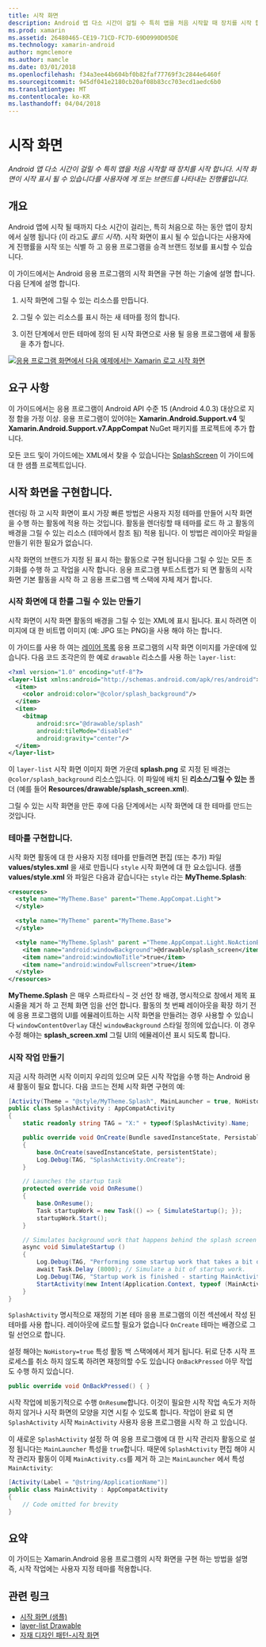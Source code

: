 ```yaml
---
title: 시작 화면
description: Android 앱 다소 시간이 걸릴 수 특히 앱을 처음 시작할 때 장치를 시작 합니다. 시작 화면이 시작 표시 될 수 있습니다를 사용자에 게 또는 브랜드를 나타내는 진행률입니다.
ms.prod: xamarin
ms.assetid: 26480465-CE19-71CD-FC7D-69D0990D05DE
ms.technology: xamarin-android
author: mgmclemore
ms.author: mamcle
ms.date: 03/01/2018
ms.openlocfilehash: f34a3ee44b604bf0b82faf77769f3c2844e6460f
ms.sourcegitcommit: 945df041e2180cb20af08b83cc703ecd1aedc6b0
ms.translationtype: MT
ms.contentlocale: ko-KR
ms.lasthandoff: 04/04/2018
---
```

# <a name="splash-screen"></a>시작 화면

_Android 앱 다소 시간이 걸릴 수 특히 앱을 처음 시작할 때 장치를 시작 합니다. 시작 화면이 시작 표시 될 수 있습니다를 사용자에 게 또는 브랜드를 나타내는 진행률입니다._


## <a name="overview"></a>개요

Android 앱에 시작 될 때까지 다소 시간이 걸리는, 특히 처음으로 하는 동안 앱이 장치에서 실행 됩니다 (이 라고도 _콜드 시작_). 시작 화면이 표시 될 수 있습니다는 사용자에 게 진행률을 시작 또는 식별 하 고 응용 프로그램을 승격 브랜드 정보를 표시할 수 있습니다.

이 가이드에서는 Android 응용 프로그램의 시작 화면을 구현 하는 기술에 설명 합니다. 다음 단계에 설명 합니다.

1.  시작 화면에 그릴 수 있는 리소스를 만듭니다.

2.  그릴 수 있는 리소스를 표시 하는 새 테마를 정의 합니다.

3.  이전 단계에서 만든 테마에 정의 된 시작 화면으로 사용 될 응용 프로그램에 새 활동을 추가 합니다.

[![응용 프로그램 화면에서 다음 예제에서는 Xamarin 로고 시작 화면](splash-screen-images/splashscreen-01-sml.png)](splash-screen-images/splashscreen-01.png#lightbox)


## <a name="requirements"></a>요구 사항

이 가이드에서는 응용 프로그램이 Android API 수준 15 (Android 4.0.3) 대상으로 지정 함을 가정 이상. 응용 프로그램이 있어야는 **Xamarin.Android.Support.v4** 및 **Xamarin.Android.Support.v7.AppCompat** NuGet 패키지를 프로젝트에 추가 합니다.

모든 코드 및이 가이드에는 XML에서 찾을 수 있습니다는 [SplashScreen](https://developer.xamarin.com/samples/monodroid/SplashScreen) 이 가이드에 대 한 샘플 프로젝트입니다.


## <a name="implementing-a-splash-screen"></a>시작 화면을 구현합니다.

렌더링 하 고 시작 화면이 표시 가장 빠른 방법은 사용자 지정 테마를 만들어 시작 화면을 수행 하는 활동에 적용 하는 것입니다. 활동을 렌더링할 때 테마를 로드 하 고 활동의 배경을 그릴 수 있는 리소스 (테마에서 참조 됨) 적용 됩니다. 이 방법은 레이아웃 파일을 만들기 위한 필요가 없습니다.

시작 화면의 브랜드가 지정 된 표시 하는 활동으로 구현 됩니다을 그릴 수 있는 모든 초기화를 수행 하 고 작업을 시작 합니다. 응용 프로그램 부트스트랩가 되 면 활동의 시작 화면 기본 활동을 시작 하 고 응용 프로그램 백 스택에 자체 제거 합니다.


### <a name="creating-a-drawable-for-the-splash-screen"></a>시작 화면에 대 한를 그릴 수 있는 만들기

시작 화면이 시작 화면 활동의 배경을 그릴 수 있는 XML에 표시 됩니다. 표시 하려면 이미지에 대 한 비트맵 이미지 (예: JPG 또는 PNG)을 사용 해야 하는 합니다.

이 가이드를 사용 하 여는 [레이어 목록](http://developer.android.com/guide/topics/resources/drawable-resource.html#LayerList) 응용 프로그램의 시작 화면 이미지를 가운데에 있습니다. 다음 코드 조각은의 한 예로 `drawable` 리소스를 사용 하는 `layer-list`:

```xml
<?xml version="1.0" encoding="utf-8"?>
<layer-list xmlns:android="http://schemas.android.com/apk/res/android">
  <item>
    <color android:color="@color/splash_background"/>
  </item>
  <item>
    <bitmap
        android:src="@drawable/splash"
        android:tileMode="disabled"
        android:gravity="center"/>
  </item>
</layer-list>
```

이 `layer-list` 시작 화면 이미지 화면 가운데 **splash.png** 로 지정 된 배경는 `@color/splash_background` 리소스입니다.
이 파일에 배치 된 **리소스/그릴 수 있는** 폴더 (예를 들어 **Resources/drawable/splash_screen.xml**).

그릴 수 있는 시작 화면을 만든 후에 다음 단계에서는 시작 화면에 대 한 테마를 만드는 것입니다.


### <a name="implementing-a-theme"></a>테마를 구현합니다.

시작 화면 활동에 대 한 사용자 지정 테마를 만들려면 편집 (또는 추가) 파일 **values/styles.xml** 을 새로 만듭니다 `style` 시작 화면에 대 한 요소입니다. 샘플 **values/style.xml** 와 파일은 다음과 같습니다는 `style` 라는 **MyTheme.Splash**:

```xml
<resources>
  <style name="MyTheme.Base" parent="Theme.AppCompat.Light">
  </style>

  <style name="MyTheme" parent="MyTheme.Base">
  </style>

  <style name="MyTheme.Splash" parent ="Theme.AppCompat.Light.NoActionBar">
    <item name="android:windowBackground">@drawable/splash_screen</item>
    <item name="android:windowNoTitle">true</item>
    <item name="android:windowFullscreen">true</item>
  </style>
</resources>
```

**MyTheme.Splash** 은 매우 스파르타식 &ndash; 것 선언 창 배경, 명시적으로 창에서 제목 표시줄을 제거 하 고 전체 화면 임을 선언 합니다. 활동의 첫 번째 레이아웃을 확장 하기 전에 응용 프로그램의 UI를 에뮬레이트하는 시작 화면을 만들려는 경우 사용할 수 있습니다 `windowContentOverlay` 대신 `windowBackground` 스타일 정의에 있습니다. 이 경우 수정 해야는 **splash_screen.xml** 그릴 UI의 에뮬레이션 표시 되도록 합니다.


### <a name="create-a-splash-activity"></a>시작 작업 만들기

지금 시작 하려면 시작 이미지 우리의 있으며 모든 시작 작업을 수행 하는 Android 용 새 활동이 필요 합니다. 다음 코드는 전체 시작 화면 구현의 예:

```csharp
[Activity(Theme = "@style/MyTheme.Splash", MainLauncher = true, NoHistory = true)]
public class SplashActivity : AppCompatActivity
{
    static readonly string TAG = "X:" + typeof(SplashActivity).Name;

    public override void OnCreate(Bundle savedInstanceState, PersistableBundle persistentState)
    {
        base.OnCreate(savedInstanceState, persistentState);
        Log.Debug(TAG, "SplashActivity.OnCreate");
    }

    // Launches the startup task
    protected override void OnResume()
    {
        base.OnResume();
        Task startupWork = new Task(() => { SimulateStartup(); });
        startupWork.Start();
    }

    // Simulates background work that happens behind the splash screen
    async void SimulateStartup ()
    {
        Log.Debug(TAG, "Performing some startup work that takes a bit of time.");
        await Task.Delay (8000); // Simulate a bit of startup work.
        Log.Debug(TAG, "Startup work is finished - starting MainActivity.");
        StartActivity(new Intent(Application.Context, typeof (MainActivity)));
    }
}
```

`SplashActivity` 명시적으로 재정의 기본 테마 응용 프로그램의 이전 섹션에서 작성 된 테마를 사용 합니다.
레이아웃에 로드할 필요가 없습니다 `OnCreate` 테마는 배경으로 그릴 선언으로 합니다.

설정 해야는 `NoHistory=true` 특성 활동 백 스택에에서 제거 됩니다. 뒤로 단추 시작 프로세스를 취소 하지 않도록 하려면 재정의할 수도 있습니다 `OnBackPressed` 아무 작업도 수행 하지 있습니다.

```csharp
public override void OnBackPressed() { }
```

시작 작업에 비동기적으로 수행 `OnResume`합니다. 이것이 필요한 시작 작업 속도가 저하 하지 않거나 시작 화면의 모양을 지연 시킬 수 있도록 합니다. 작업이 완료 되 면 `SplashActivity` 시작 `MainActivity` 사용자 응용 프로그램을 시작 하 고 있습니다.

이 새로운 `SplashActivity` 설정 하 여 응용 프로그램에 대 한 시작 관리자 활동으로 설정 됩니다는 `MainLauncher` 특성을 `true`합니다. 때문에 `SplashActivity` 편집 해야 시작 관리자 활동이 이제 `MainActivity.cs`를 제거 하 고는 `MainLauncher` 에서 특성 `MainActivity`:

```csharp
[Activity(Label = "@string/ApplicationName")]
public class MainActivity : AppCompatActivity
{
    // Code omitted for brevity
}
```


## <a name="summary"></a>요약

이 가이드는 Xamarin.Android 응용 프로그램의 시작 화면을 구현 하는 방법을 설명 즉, 시작 작업에는 사용자 지정 테마를 적용합니다.


## <a name="related-links"></a>관련 링크

- [시작 화면 (샘플)](https://developer.xamarin.com/samples/monodroid/SplashScreen)
- [layer-list Drawable](http://developer.android.com/guide/topics/resources/drawable-resource.html#LayerList)
- [ 자재 디자인 패턴-시작 화면](https://www.google.com/design/spec/patterns/launch-screens.html)
